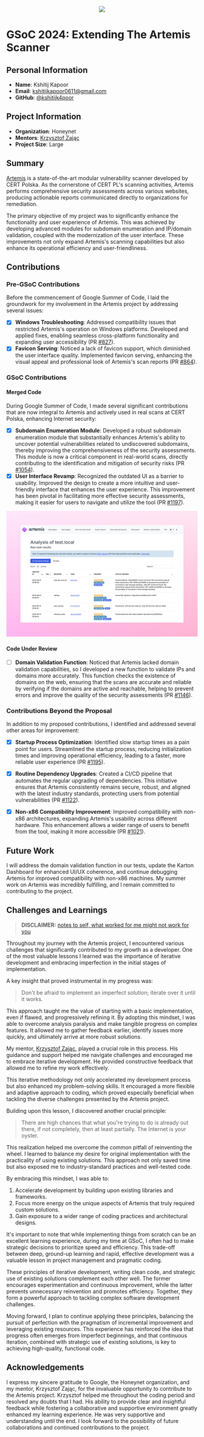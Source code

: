 <p align="center">
  <img src="https://upload.wikimedia.org/wikipedia/commons/thumb/e/e2/Google_Summer_of_Code_logo_%282021%29.svg/2560px-Google_Summer_of_Code_logo_%282021%29.svg.png" />
</p>

# GSoC 2024: Extending The Artemis Scanner

## Personal Information

- **Name**: Kshitij Kapoor
- **Email**: kshitijkapoor0611@gmail.com
- **GitHub**: [@kshitijk4poor](https://github.com/kshitijk4poor)

## Project Information

- **Organization**: Honeynet
- **Mentors**: [Krzysztof Zając](https://kazet.cc)
- **Project Size**: Large

## Summary

[Artemis](https://github.com/CERT-Polska/Artemis) is a state-of-the-art modular vulnerability scanner developed by CERT Polska. As the cornerstone of CERT PL's scanning activities, Artemis performs comprehensive security assessments across various websites, producing actionable reports communicated directly to organizations for remediation.

The primary objective of my project was to significantly enhance the functionality and user experience of Artemis. This was achieved by developing advanced modules for subdomain enumeration and IP/domain validation, coupled with the modernization of the user interface. These improvements not only expand Artemis's scanning capabilities but also enhance its operational efficiency and user-friendliness.

## Contributions

### Pre-GSoC Contributions

Before the commencement of Google Summer of Code, I laid the groundwork for my involvement in the Artemis project by addressing several issues:

- [X] **Windows Troubleshooting**: Addressed compatibility issues that restricted Artemis's operation on Windows platforms. Developed and applied fixes, enabling seamless cross-platform functionality and expanding user accessibility (PR [#827](https://github.com/CERT-Polska/Artemis/pull/827)).
- [X] **Favicon Serving**: Noticed a lack of favicon support, which diminished the user interface quality. Implemented favicon serving, enhancing the visual appeal and professional look of Artemis's scan reports (PR [#864](https://github.com/CERT-Polska/Artemis/pull/864)).

### GSoC Contributions

#### Merged Code

During Google Summer of Code, I made several significant contributions that are now integral to Artemis and actively used in real scans at CERT Polska, enhancing Internet security:

- [X] **Subdomain Enumeration Module**: Developed a robust subdomain enumeration module that substantially enhances Artemis's ability to uncover potential vulnerabilities related to undiscovered subdomains, thereby improving the comprehensiveness of the security assessments. This module is now a critical component in real-world scans, directly contributing to the identification and mitigation of security risks (PR [#1054](https://github.com/CERT-Polska/Artemis/pull/1054)).
- [X] **User Interface Revamp**: Recognized the outdated UI as a barrier to usability. Improved the design to create a more intuitive and user-friendly interface that enhances the user experience. This improvement has been pivotal in facilitating more effective security assessments, making it easier for users to navigate and utilize the tool (PR [#1197](https://github.com/CERT-Polska/Artemis/pull/1197)).

[![Watch the video](scan.png)](https://youtu.be/fuRQHZuUOsw)
  
#### Code Under Review

- [ ] **Domain Validation Function**: Noticed that Artemis lacked domain validation capabilities, so I developed a new function to validate IPs and domains more accurately. This function checks the existence of domains on the web, ensuring that the scans are accurate and reliable by verifying if the domains are active and reachable, helping to prevent errors and improve the quality of the security assessments (PR [#1146](https://github.com/CERT-Polska/Artemis/pull/1146)).

### Contributions Beyond the Proposal

In addition to my proposed contributions, I identified and addressed several other areas for improvement:

- [X] **Startup Process Optimization**: Identified slow startup times as a pain point for users. Streamlined the startup process, reducing initialization times and improving operational efficiency, leading to a faster, more reliable user experience (PR [#1195](https://github.com/CERT-Polska/Artemis/pull/1195)).
  
- [X] **Routine Dependency Upgrades**: Created a CI/CD pipeline that automates the regular upgrading of dependencies. This initiative ensures that Artemis consistently remains secure, robust, and aligned with the latest industry standards, protecting users from potential vulnerabilities (PR [#1122](https://github.com/CERT-Polska/Artemis/pull/1122)).
  
- [X] **Non-x86 Compatibility Improvement**: Improved compatibility with non-x86 architectures, expanding Artemis's usability across different hardware. This enhancement allows a wider range of users to benefit from the tool, making it more accessible (PR [#1021](https://github.com/CERT-Polska/Artemis/pull/1021)).

## Future Work

I will address the domain validation function in our tests, update the Karton Dashboard for enhanced UI/UX coherence, and continue debugging Artemis for improved compatibility with non-x86 machines. My summer work on Artemis was incredibly fulfilling, and I remain committed to contributing to the project.

## Challenges and Learnings

> **DISCLAIMER:** [notes to self, what worked for me might not work for you](https://slatestarcodex.com/2014/03/24/should-you-reverse-any-advice-you-hear/)

Throughout my journey with the Artemis project, I encountered various challenges that significantly contributed to my growth as a developer. One of the most valuable lessons I learned was the importance of iterative development and embracing imperfection in the initial stages of implementation.

A key insight that proved instrumental in my progress was:

> Don't be afraid to implement an imperfect solution; iterate over it until it works.

This approach taught me the value of starting with a basic implementation, even if flawed, and progressively refining it. By adopting this mindset, I was able to overcome analysis paralysis and make tangible progress on complex features. It allowed me to gather feedback earlier, identify issues more quickly, and ultimately arrive at more robust solutions.

My mentor, [Krzysztof Zając](https://kazet.cc), played a crucial role in this process. His guidance and support helped me navigate challenges and encouraged me to embrace iterative development. He provided constructive feedback that allowed me to refine my work effectively.

This iterative methodology not only accelerated my development process but also enhanced my problem-solving skills. It encouraged a more flexible and adaptive approach to coding, which proved especially beneficial when tackling the diverse challenges presented by the Artemis project.

Building upon this lesson, I discovered another crucial principle:

> There are high chances that what you're trying to do is already out there, if not completely, then at least partially. The Internet is your oyster.

This realization helped me overcome the common pitfall of reinventing the wheel. I learned to balance my desire for original implementation with the practicality of using existing solutions. This approach not only saved time but also exposed me to industry-standard practices and well-tested code.

By embracing this mindset, I was able to:

1. Accelerate development by building upon existing libraries and frameworks.
2. Focus more energy on the unique aspects of Artemis that truly required custom solutions.
3. Gain exposure to a wider range of coding practices and architectural designs.

It's important to note that while implementing things from scratch can be an excellent learning experience, during my time at GSoC, I often had to make strategic decisions to prioritize speed and efficiency. This trade-off between deep, ground-up learning and rapid, effective development was a valuable lesson in project management and pragmatic coding.

These principles of iterative development, writing clean code, and strategic use of existing solutions complement each other well. The former encourages experimentation and continuous improvement, while the latter prevents unnecessary reinvention and promotes efficiency. Together, they form a powerful approach to tackling complex software development challenges.

Moving forward, I plan to continue applying these principles, balancing the pursuit of perfection with the pragmatism of incremental improvement and leveraging existing resources. This experience has reinforced the idea that progress often emerges from imperfect beginnings, and that continuous iteration, combined with strategic use of existing solutions, is key to achieving high-quality, functional code.

## Acknowledgements

I express my sincere gratitude to Google, the Honeynet organization, and my mentor, Krzysztof Zając, for the invaluable opportunity to contribute to the Artemis project. Krzysztof helped me throughout the coding period and resolved any doubts that I had. His ability to provide clear and insightful feedback while fostering a collaborative and supportive environment greatly enhanced my learning experience. He was very supportive and understanding until the end. I look forward to the possibility of future collaborations and continued contributions to the project.
